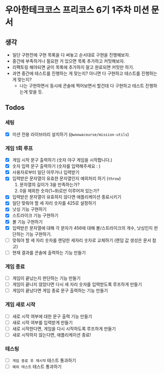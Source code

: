 # 우아한테크코스 프리코스 6기 1주차 미션 문서

## 생각

- 일단 구현전에 구현 목록을 다 써놓고 순서대로 구현을 진행해보자.
- 중간에 부족하거나 필요한 거 있으면 목록 추가하고 커밋해보자.
- 리팩토링 해야되면 굳이 목록에 추가하지 말고 완료되면 커밋만 하기.
- 과연 중간에 테스트를 진행하는 게 맞는지? 아니면 다 구현하고 테스트를 진행하는게 맞는지?
  - 나는 구현하면서 동시에 콘솔에 찍어보면서 할건데 다 구현하고 테스트 진행하는게 맞을 듯.

## Todos

### 세팅

- [x] 미션 전용 라이브러리 설치하기 (`@woowacourse/mission-utils`)

### 게임 1회 루프

- [x] 게임 시작 문구 출력하기 (숫자 야구 게임을 시작합니다.)
- [x] 숫자 입력 문구 출력하기 (숫자를 입력해주세요 : )
- [x] 사용자로부터 일단 아무거나 입력받기
- [x] 입력받은 문자열이 유효한 문자열인지 예외처리 하기 (`throw`)
  1. 문자열의 길이가 3을 만족하는가?
  2. 0을 제외한 숫자(1~9)로만 이루어져 있는가?
- [x] 입력받은 문자열이 유효하지 않다면 애플리케이션 종료시키기
- [x] 일단 맞춰야 할 세 자리 숫자를 425로 설정하기
- [x] 낫싱 기능 구현하기
- [x] 스트라이크 기능 구현하기
- [x] 볼 기능 구현하기
- [x] 입력받은 문자열에 대해 각 문자가 456에 대해 볼/스트라이크의 개수, 낫싱인지 판단하는 기능 구현하기.
- [ ] 맞춰야 할 세 자리 숫자를 랜덩한 세자리 숫자로 교체하기 (랜덤 값 생성은 문서 참고)
- [ ] 현재 결과를 콘솔에 출력하는 기능 만들기

### 게임 종료

- [ ] 게임이 끝났는지 판단하는 기능 만들기
- [ ] 게임이 끝나지 않았다면 다시 세 자리 숫자를 입력받도록 루프하게 만들기
- [ ] 게임이 끝났다면 게임 종료 문구 출력하는 기능 만들기

### 게임 새로 시작

- [ ] 새로 시작 여부에 대한 문구 출력 기능 만들기
- [ ] 새로 시작 여부를 입력받게 만들기
- [ ] 새로 시작한다면, 게임을 다시 시작하도록 루프하게 만들기
- [ ] 새로 시작하지 않는다면, 애플리케이션 종료!

### 테스팅

- [ ] `게임 종료 후 재시작` 테스트 통과하기
- [ ] `예외 테스트` 테스트 통과하기
